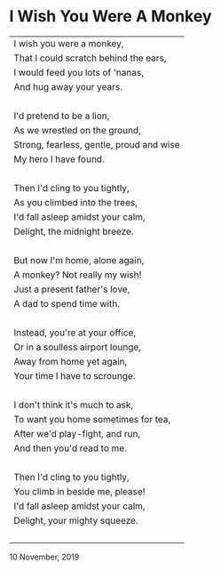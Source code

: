 # I Wish You Were A Monkey

|             |
| :-----------|
| I wish you were a monkey, |
| That I could scratch behind the ears, |
| I would feed you lots of 'nanas, |
| And hug away your years. |
| &nbsp; |
| I'd pretend to be a lion, |
| As we wrestled on the ground, |
| Strong, fearless, gentle, proud and wise |
| My hero I have found. |
| &nbsp; |
| Then I'd cling to you tightly, |
| As you climbed into the trees, |
| I'd fall asleep amidst your calm, |
| Delight, the midnight breeze. |
| &nbsp; |
| But now I'm home, alone again, |
| A monkey? Not really my wish! |
| Just a present father's love, |
| A dad to spend time with. |
| &nbsp; |
| Instead, you're at your office, |
| Or in a soulless airport lounge, |
| Away from home yet again, |
| Your time I have to scrounge. |
| &nbsp; |
| I don't think it's much to ask, |
| To want you home sometimes for tea, |
| After we'd play-fight, and run, |
| And then you'd read to me. |
| &nbsp; |
| Then I'd cling to you tightly, |
| You climb in beside me, please! |
| I'd fall asleep amidst your calm, |
| Delight, your mighty squeeze. |
| &nbsp; |

10 November, 2019
